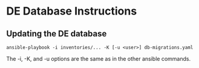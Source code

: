 # DE Database Instructions

## Updating the DE database

    ansible-playbook -i inventories/... -K [-u <user>] db-migrations.yaml

The -i, -K, and -u options are the same as in the other ansible commands.
